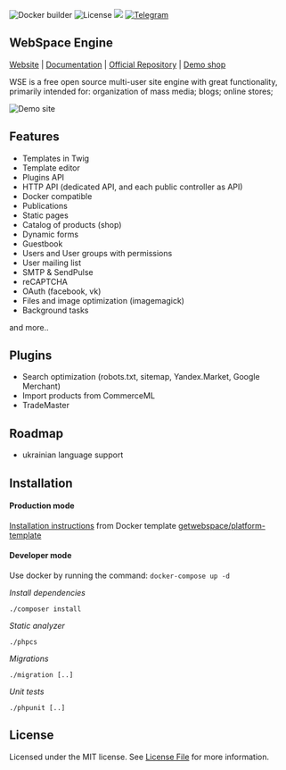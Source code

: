 ![Docker builder](https://github.com/getwebspace/platform/workflows/Docker%20builder/badge.svg)
![License](https://img.shields.io/github/license/getwebspace/platform)
![](https://visitor-badge.glitch.me/badge?page_id=getwebspace.platform)
[![Telegram](https://img.shields.io/badge/chat-on%20Telegram-2ba2d9.svg)](https://t.me/WSEPlatform)

## WebSpace Engine

[Website](https://getwebspace.org/) |
[Documentation](https://github.com/getwebspace/platform/wiki) |
[Official Repository](https://github.com/getwebspace/platform) |
[Demo shop](https://demo.getwebspace.org)

WSE is a free open source multi-user site engine with great functionality, primarily intended for: organization of mass media; blogs; online stores;

![Demo site](https://getwebspace.org/resource/img/revolutionize/2.png)

## Features

- Templates in Twig
- Template editor
- Plugins API
- HTTP API (dedicated API, and each public controller as API)
- Docker compatible
- Publications
- Static pages
- Catalog of products (shop)
- Dynamic forms
- Guestbook
- Users and User groups with permissions
- User mailing list
- SMTP & SendPulse
- reCAPTCHA
- OAuth (facebook, vk)
- Files and image optimization (imagemagick)
- Background tasks

and more..

## Plugins

- Search optimization (robots.txt, sitemap, Yandex.Market, Google Merchant)
- Import products from CommerceML
- TradeMaster

## Roadmap

- ukrainian language support

## Installation
#### Production mode
[Installation instructions](https://github.com/getwebspace/platform/wiki/Installation-(Docker)) from Docker template [getwebspace/platform-template](https://github.com/getwebspace/platform-template)

#### Developer mode
Use docker by running the command: `docker-compose up -d`

*Install dependencies*
```shell script
./composer install
```

*Static analyzer*
```shell script
./phpcs
```

*Migrations*
```shell script
./migration [..]
```

*Unit tests*
```shell script
./phpunit [..]
```

## License

Licensed under the MIT license. See [License File](LICENSE.md) for more information.
